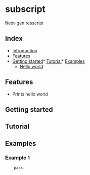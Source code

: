 # subscript #



Next-gen resscript

## Index ##

* [Introduction](#introduction)
* [Features](#features)
* [Getting started](#getting-started)* [Tutorial](#tutorial)* [Examples](#examples)
    * [Hello world](#hello-word)

## Features ##

* Prints hello world

## Getting started ##



## Tutorial ##



## Examples ##

### Example 1 ###

```python3
    pass
```
